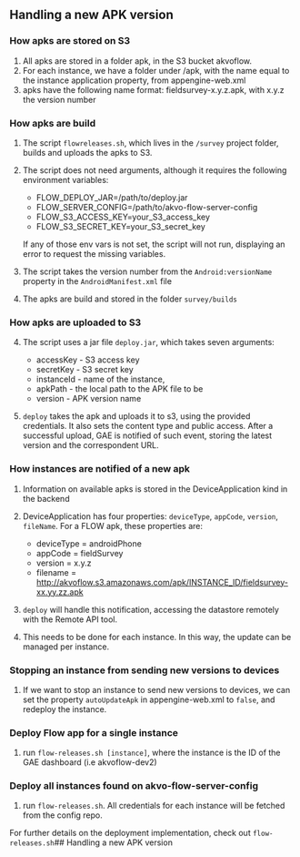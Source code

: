 ## Handling a new APK version

### How apks are stored on S3
1. All apks are stored in a folder apk, in the S3 bucket akvoflow.
2. For each instance, we have a folder under /apk, with the name equal to the instance application property, from appengine-web.xml
3. apks have the following name format: fieldsurvey-x.y.z.apk, with x.y.z the version number

### How apks are build
1. The script `flowreleases.sh`, which lives in the `/survey` project folder, builds and uploads the apks to S3.
2. The script does not need arguments, although it requires the following environment variables:
   * FLOW_DEPLOY_JAR=/path/to/deploy.jar
   * FLOW_SERVER_CONFIG=/path/to/akvo-flow-server-config
   * FLOW_S3_ACCESS_KEY=your_S3_access_key
   * FLOW_S3_SECRET_KEY=your_S3_secret_key

   If any of those env vars is not set, the script will not run, displaying an error to request the missing variables.

3. The script takes the version number from the `Android:versionName` property in the `AndroidManifest.xml` file
4. The apks are build and stored in the folder `survey/builds`

### How apks are uploaded to S3
4. The script uses a jar file `deploy.jar`, which takes seven arguments:
   * accessKey - S3 access key
   * secretKey - S3 secret key
   * instanceId - name of the instance,
   * apkPath - the local path to the APK file to be
   * version - APK version name

5. `deploy` takes the apk and uploads it to s3, using the provided credentials. It also sets the content type and public access. After a successful upload, GAE is notified of such event, storing the latest version and the correspondent URL.

### How instances are notified of a new apk
1. Information on available apks is stored in the DeviceApplication kind in the backend
2. DeviceApplication has four properties: `deviceType`,  `appCode`, `version`, `fileName`. For a FLOW apk, these properties are:
    * deviceType = androidPhone
    * appCode = fieldSurvey
    * version = x.y.z
    * filename = http://akvoflow.s3.amazonaws.com/apk/INSTANCE_ID/fieldsurvey-xx.yy.zz.apk

3. `deploy` will handle this notification, accessing the datastore remotely with the Remote API tool.
4. This needs to be done for each instance. In this way, the update can be managed per instance.

### Stopping an instance from sending new versions to devices
1. If we want to stop an instance to send new versions to devices, we can set the property `autoUpdateApk` in appengine-web.xml to `false`, and redeploy the instance.

### Deploy Flow app for a single instance
1. run `flow-releases.sh [instance]`, where the instance is the ID of the GAE dashboard (i.e akvoflow-dev2)

### Deploy all instances found on akvo-flow-server-config
1. run `flow-releases.sh`. All credentials for each instance will be fetched from the config repo.


For further details on the deployment implementation, check out `flow-releases.sh`## Handling a new APK version
